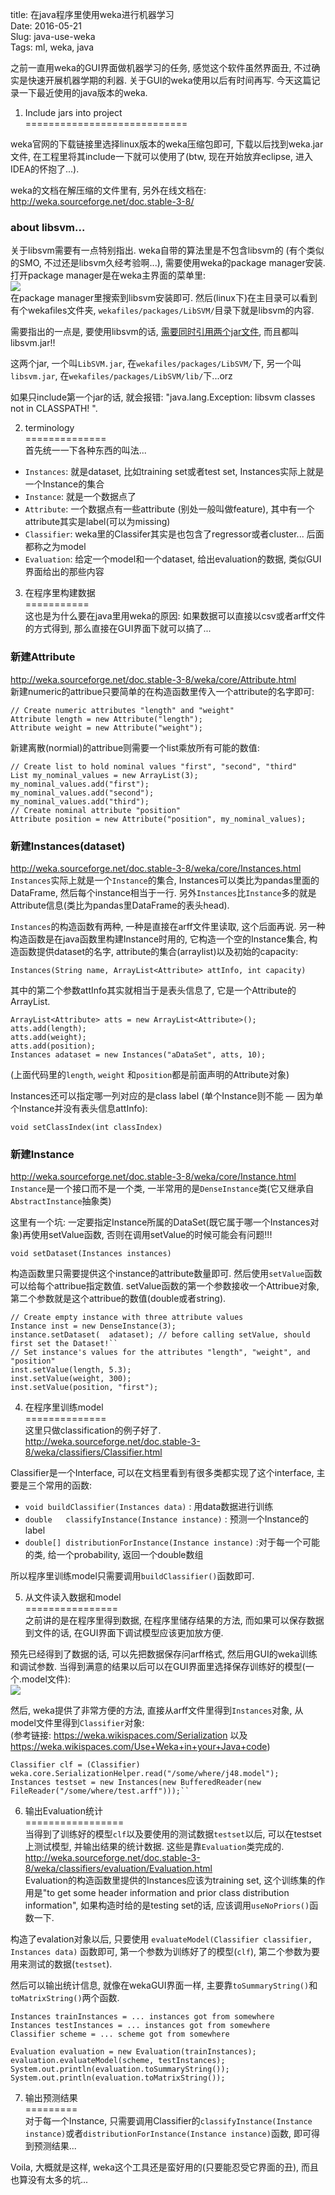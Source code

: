 title: 在java程序里使用weka进行机器学习   
Date: 2016-05-21  
Slug: java-use-weka  
Tags: ml, weka, java  
  
  
之前一直用weka的GUI界面做机器学习的任务, 感觉这个软件虽然界面丑, 不过确实是快速开展机器学期的利器. 关于GUI的weka使用以后有时间再写. 今天这篇记录一下最近使用的java版本的weka.   
  
1. Include jars into project  
============================  
  
weka官网的下载链接里选择linux版本的weka压缩包即可, 下载以后找到weka.jar文件, 在工程里将其include一下就可以使用了(btw, 现在开始放弃eclipse, 进入IDEA的怀抱了...).   
  
weka的文档在解压缩的文件里有, 另外在线文档在: <http://weka.sourceforge.net/doc.stable-3-8/>  
  
### about libsvm...  
关于libsvm需要有一点特别指出. weka自带的算法里是不包含libsvm的 (有个类似的SMO, 不过还是libsvm久经考验啊...), 需要使用weka的package manager安装. 打开package manager是在weka主界面的菜单里:   
![](images/java-use-weka/pasted_image002.png)  
在package manager里搜索到libsvm安装即可. 然后(linux下)在主目录可以看到有个wekafiles文件夹, ``wekafiles/packages/LibSVM/``目录下就是libsvm的内容.   
  
需要指出的一点是, 要使用libsvm的话, [需要同时引用两个jar文件](http://stackoverflow.com/questions/30821926/solved-weka-api-libsvm-classpath-not-found), 而且都叫libsvm.jar!!   
  
这两个jar, 一个叫``LibSVM.jar``, 在``wekafiles/packages/LibSVM/``下, 另一个叫``libsvm.jar``, 在``wekafiles/packages/LibSVM/lib/``下...orz  
  
如果只include第一个jar的话, 就会报错: "java.lang.Exception: libsvm classes not in CLASSPATH! ".   
  
2. terminology  
==============  
首先统一一下各种东西的叫法...  
  
  
* ``Instances``: 就是dataset, 比如training set或者test set, Instances实际上就是一个Instance的集合  
* ``Instance``: 就是一个数据点了  
* ``Attribute``: 一个数据点有一些attribute (别处一般叫做feature), 其中有一个attribute其实是label(可以为missing)  
* ``Classifier``: weka里的Classifer其实是也包含了regressor或者cluster... 后面都称之为model  
* ``Evaluation``: 给定一个model和一个dataset, 给出evaluation的数据, 类似GUI界面给出的那些内容  
  
  
  
3. 在程序里构建数据  
===========  
这也是为什么要在java里用weka的原因: 如果数据可以直接以csv或者arff文件的方式得到, 那么直接在GUI界面下就可以搞了...  
  
### 新建Attribute  
<http://weka.sourceforge.net/doc.stable-3-8/weka/core/Attribute.html>     
新建numeric的attribue只要简单的在构造函数里传入一个attribute的名字即可:   
  
	// Create numeric attributes "length" and "weight"   
	Attribute length = new Attribute("length");   
	Attribute weight = new Attribute("weight");  
   
  
新建离散(normial)的attribue则需要一个list乘放所有可能的数值:   
  
	// Create list to hold nominal values "first", "second", "third"   
	List my_nominal_values = new ArrayList(3);   
	my_nominal_values.add("first");   
	my_nominal_values.add("second");   
	my_nominal_values.add("third");   
	// Create nominal attribute "position"   
	Attribute position = new Attribute("position", my_nominal_values);  
  
  
### 新建Instances(dataset)  
<http://weka.sourceforge.net/doc.stable-3-8/weka/core/Instances.html>  
``Instances``实际上就是一个``Instance``的集合, Instances可以类比为pandas里面的DataFrame, 然后每个instance相当于一行. 另外``Instances``比``Instance``多的就是Attribute信息(类比为pandas里DataFrame的表头head).   
  
``Instances``的构造函数有两种, 一种是直接在arff文件里读取, 这个后面再说. 另一种构造函数是在java函数里构建Instance时用的, 它构造一个空的Instance集合, 构造函数提供dataset的名字, attribute的集合(arraylist)以及初始的capacity:   
  
``Instances(String name, ArrayList<Attribute> attInfo, int capacity)``  
  
其中的第二个参数attInfo其实就相当于是表头信息了, 它是一个Attribute的ArrayList.   
  
	ArrayList<Attribute> atts = new ArrayList<Attribute>();  
	atts.add(length);  
	atts.add(weight);  
	atts.add(position);  
	Instances adataset = new Instances("aDataSet", atts, 10);  
  
(上面代码里的``length``, ``weight`` 和``position``都是前面声明的Attribute对象)  
  
Instances还可以指定哪一列对应的是class label (单个Instance则不能 — 因为单个Instance并没有表头信息attInfo):   
  
``void setClassIndex(int classIndex)``  
  
### 新建Instance  
<http://weka.sourceforge.net/doc.stable-3-8/weka/core/Instance.html>  
``Instance``是一个接口而不是一个类, 一半常用的是``DenseInstance``类(它又继承自``AbstractInstance``抽象类)   
  
这里有一个坑: 一定要指定Instance所属的DataSet(既它属于哪一个Instances对象)再使用setValue函数, 否则在调用setValue的时候可能会有问题!!!   
  
``void setDataset(Instances instances)``  
  
构造函数里只需要提供这个instance的attribute数量即可. 然后使用``setValue``函数可以给每个attribue指定数值. setValue函数的第一个参数接收一个Attribue对象, 第二个参数就是这个attribue的数值(double或者string).   
  
	// Create empty instance with three attribute values   
	Instance inst = new DenseInstance(3);   
	instance.setDataset(  adataset); // before calling setValue, should first set the Dataset!``  
	// Set instance's values for the attributes "length", "weight", and "position"  
	inst.setValue(length, 5.3);   
	inst.setValue(weight, 300);   
	inst.setValue(position, "first");  
  
  
4. 在程序里训练model  
==============  
这里只做classification的例子好了.   
<http://weka.sourceforge.net/doc.stable-3-8/weka/classifiers/Classifier.html>  
  
Classifier是一个Interface, 可以在文档里看到有很多类都实现了这个interface, 主要是三个常用的函数:   
  
  
* ``void buildClassifier(Instances data)`` : 用data数据进行训练  
* ``double	 classifyInstance(Instance instance)`` : 预测一个Instance的label  
* ``double[] distributionForInstance(Instance instance)`` :对于每一个可能的类, 给一个probability, 返回一个double数组  
  
  
所以程序里训练model只需要调用``buildClassifier()``函数即可.   
  
5. 从文件读入数据和model  
================  
之前讲的是在程序里得到数据, 在程序里储存结果的方法, 而如果可以保存数据到文件的话, 在GUI界面下调试模型应该更加放方便.   
  
预先已经得到了数据的话, 可以先把数据保存问arff格式, 然后用GUI的weka训练和调试参数. 当得到满意的结果以后可以在GUI界面里选择保存训练好的模型(一个.model文件):   
![](images/java-use-weka/pasted_image001.png)  
  
  
  
然后, weka提供了非常方便的方法, 直接从arff文件里得到``Instances``对象, 从model文件里得到``Classifier``对象:   
(参考链接: <https://weka.wikispaces.com/Serialization> 以及 <https://weka.wikispaces.com/Use+Weka+in+your+Java+code>)  
  
	Classifier clf = (Classifier) weka.core.SerializationHelper.read("/some/where/j48.model");  
	Instances testset = new Instances(new BufferedReader(new FileReader("/some/where/test.arff")));``  
  
6. 输出Evaluation统计  
=================  
当得到了训练好的模型``clf``以及要使用的测试数据``testset``以后, 可以在testset上测试模型, 并输出结果的统计数据. 这些是靠``Evaluation``类完成的.  
<http://weka.sourceforge.net/doc.stable-3-8/weka/classifiers/evaluation/Evaluation.html>  
Evaluation的构造函数里提供的Instances应该为training set, 这个训练集的作用是"to get some header information and prior class distribution information", 如果构造时给的是testing set的话, 应该调用``useNoPriors()``函数一下.   
  
构造了evalation对象以后, 只要使用 ``evaluateModel(Classifier classifier, Instances data)`` 函数即可, 第一个参数为训练好了的模型(``clf``), 第二个参数为要用来测试的数据(``testset``).   
  
然后可以输出统计信息, 就像在wekaGUI界面一样, 主要靠``toSummaryString()``和``toMatrixString()``两个函数.   
  
	Instances trainInstances = ... instances got from somewhere  
	Instances testInstances = ... instances got from somewhere  
	Classifier scheme = ... scheme got from somewhere  
	  
	Evaluation evaluation = new Evaluation(trainInstances);  
	evaluation.evaluateModel(scheme, testInstances);  
	System.out.println(evaluation.toSummaryString());  
	System.out.println(evaluation.toMatrixString());  
  
  
  
7. 输出预测结果  
=========  
对于每一个Instance, 只需要调用Classifier的``classifyInstance(Instance instance)``或者``distributionForInstance(Instance instance)``函数, 即可得到预测结果...   
  
Voila, 大概就是这样, weka这个工具还是蛮好用的(只要能忍受它界面的丑), 而且也算没有太多的坑...   
